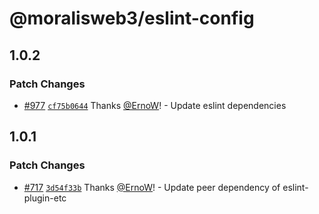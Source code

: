 # @moralisweb3/eslint-config

## 1.0.2

### Patch Changes

- [#977](https://github.com/MoralisWeb3/Moralis-JS-SDK/pull/977) [`cf75b0644`](https://github.com/MoralisWeb3/Moralis-JS-SDK/commit/cf75b0644ef5161dd0c78c0ead8e381467c61836) Thanks [@ErnoW](https://github.com/ErnoW)! - Update eslint dependencies

## 1.0.1

### Patch Changes

- [#717](https://github.com/MoralisWeb3/Moralis-JS-SDK/pull/717) [`3d54f33b`](https://github.com/MoralisWeb3/Moralis-JS-SDK/commit/3d54f33b40eface17be76a3139e5ead3d44edb01) Thanks [@ErnoW](https://github.com/ErnoW)! - Update peer dependency of eslint-plugin-etc
